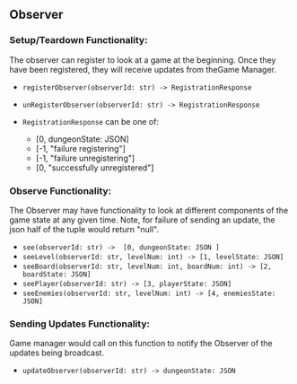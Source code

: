 ## Observer

### Setup/Teardown Functionality:
The observer can register to look at a game at the beginning. Once they have been registered, they will receive updates from theGame Manager.
- `registerObserver(observerId: str) -> RegistrationResponse`
- `unRegisterObserver(observerId: str) -> RegistrationResponse`
  
- `RegistrationResponse` can be one of: 
  - [0, dungeonState: JSON] 
  - [-1, "failure registering"]
  - [-1, "failure unregistering"] 
  - [0, "successfully unregistered"]

### Observe Functionality:
The Observer may have functionality to look at different components of the game state at any given time. Note, for failure of sending an update, the json half of the tuple would return "null".
- `see(observerId: str) ->  [0, dungeonState: JSON ]`
- `seeLevel(observerId: str, levelNum: int) -> [1, levelState: JSON]`
- `seeBoard(observerId: str, levelNum: int, boardNum: int) -> [2, boardState: JSON]`
- `seePlayer(observerId: str) -> [3, playerState: JSON]`
- `seeEnemies(observerId: str, levelNum: int) -> [4, enemiesState: JSON] `

### Sending Updates Functionality:
Game manager would call on this function to notify the Observer of the updates being broadcast. 
- `updateObserver(observerId: str) -> dungeonState: JSON`





